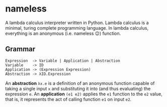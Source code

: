 # nameless

A lambda calculus interpreter written in Python. Lambda calculus is a
minimal, turing complete programming language. In lambda calculus,
everything is an anonymous (i.e. nameless :wink:) function.

## Grammar

```
Expression  -> Variable | Application | Abstraction
Variable    -> ID
Application -> (Expression Expression)
Abstraction -> λID.Expression
```

An **abstraction** `λx.e` is a definition of an anonymous function
capable of taking a single input `x` and substituting it into (and
thus evaluating) the expression `e`.  An **application** `(e1 e2)`
applies the `e1` function to the `e2` value, that is, it represents
the act of calling function `e1` on input `e2`.
